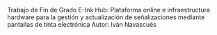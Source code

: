 Trabajo de Fin de Grado
E-Ink Hub: Plataforma online e infraestructura hardware para la gestión y actualización de señalizaciones mediante pantallas de tinta electrónica 
Autor: Iván Navascués 
